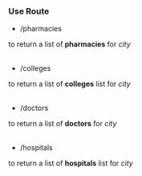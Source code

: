 ### Use Route 

- /pharmacies

to return a list of **pharmacies** for *city*
<br>
<br>

- /colleges

 to return a list of **colleges** list for *city*
<br>
<br>

- /doctors	

to return a list of **doctors** for *city*
<br>
<br>

- /hospitals

to return a list of **hospitals** list for *city*
